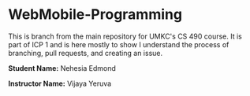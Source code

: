 # WebMobile-Programming
This is branch from the main repository for UMKC's CS 490 course. It is part of ICP 1 and is here mostly to show I understand the process of branching, pull requests, and creating an issue.

**Student Name:** Nehesia Edmond

**Instructor Name:** Vijaya Yeruva


